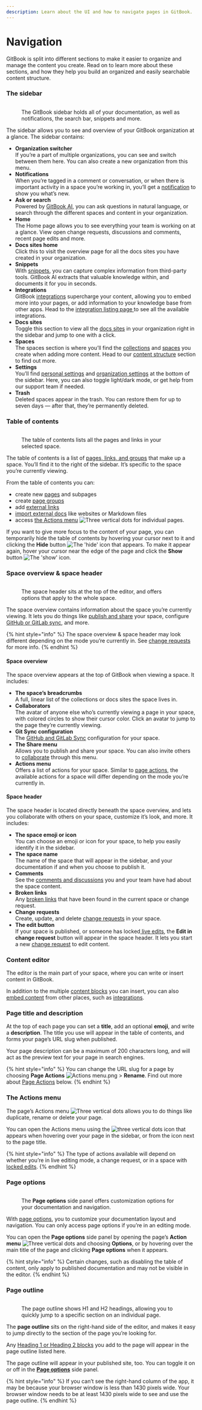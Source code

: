 ```yaml
---
description: Learn about the UI and how to navigate pages in GitBook.
---
```


# Navigation

GitBook is split into different sections to make it easier to organize and manage the content you create. Read on to learn more about these sections, and how they help you build an organized and easily searchable content structure.

### The sidebar

<figure><img src="../.gitbook/assets/editor-sidebar.png" alt=""><figcaption><p>The GitBook sidebar holds all of your documentation, as well as notifications, the search bar, snippets and more.</p></figcaption></figure>

The sidebar allows you to see and overview of your GitBook organization at a glance. The sidebar contains:

* **Organization switcher**\
  If you’re a part of multiple organizations, you can see and switch between them here. You can also create a new organization from this menu.
* **Notifications**\
  When you’re tagged in a comment or conversation, or when there is important activity in a space you’re working in, you’ll get a [notification](../collaboration/notifications.md) to show you what’s new.
* **Ask or search**\
  Powered by [GitBook AI](../broken-links/searching-your-content/gitbook-ai.md), you can ask questions in natural language, or search through the different spaces and content in your organization.
* **Home**\
  The Home page allows you to see everything your team is working on at a glance. View open change requests, discussions and comments, recent page edits and more.
* **Docs sites home**\
  Click this to visit the overview page for all the docs sites you have created in your organization.
* **Snippets**\
  With [snippets](../snippets/snippets-beta.md), you can capture complex information from third-party tools. GitBook AI extracts that valuable knowledge within, and documents it for you in seconds.
* **Integrations**\
  GitBook [integrations](https://github.com/john-gitbook/public-docs/blob/main/content-editor/editor/broken-reference/README.md) supercharge your content, allowing you to embed more into your pages, or add information to your knowledge base from other apps. Head to the [integration listing page ](../integrations/third-party-integrations.md)to see all the available integrations.
* **Docs sites**\
  Toggle this section to view all the [docs sites](../published-documentation/publish-a-docs-site/) in your organization right in the sidebar and jump to one with a click.
* **Spaces**\
  The spaces section is where you’ll find the [collections](content-structure/what-is-a-collection.md) and [spaces](content-structure/what-is-a-space.md) you create when adding more content. Head to our [content structure](content-structure/) section to find out more.
* **Settings**\
  You’ll find [personal settings](../account-management/account-settings.md) and [organization settings](../account-management/organization-management.md) at the bottom of the sidebar. Here, you can also toggle light/dark mode, or get help from our support team if needed.
* **Trash**\
  Deleted spaces appear in the trash. You can restore them for up to seven days — after that, they’re permanently deleted.

### Table of contents

<figure><img src="../.gitbook/assets/editor-toc.png" alt=""><figcaption><p>The table of contents lists all the pages and links in your selected space.</p></figcaption></figure>

The table of contents is a list of [pages, links, and groups](content-structure/content-in-a-space.md#organizing-your-content) that make up a space. You’ll find it to the right of the sidebar. It’s specific to the space you’re currently viewing.

From the table of contents you can:

* create new [pages](navigation.md#pages) and subpages
* create [page groups](navigation.md#groups)
* add [external links](navigation.md#external-links)
* [import external docs](../import.md) like websites or Markdown files
* access [the Actions menu](navigation.md#the-actions-menu) <img src="../.gitbook/assets/Actions menu.png" alt="Three vertical dots" data-size="line"> for individual pages.

If you want to give more focus to the content of your page, you can temporarily hide the table of contents by hovering your cursor next to it and clicking the **Hide** button <img src="../.gitbook/assets/Hide button.png" alt="The &#x27;hide&#x27; icon" data-size="line"> that appears. To make it appear again, hover your cursor near the edge of the page and click the **Show** button <img src="../.gitbook/assets/Show button.png" alt="The &#x27;show&#x27; icon" data-size="line">.

### Space overview & space header

<figure><img src="../.gitbook/assets/editor-space-header.png" alt=""><figcaption><p>The space header sits at the top of the editor, and offers options that apply to the whole space.</p></figcaption></figure>

The space overview contains information about the space you’re currently viewing. It lets you do things like [publish and share](../published-documentation/overview.md) your space, configure [GitHub or GitLab sync](../integrations/git-sync/), and more.

{% hint style="info" %}
The space overview & space header may look different depending on the mode you’re currently in. See [change requests](../collaboration/change-requests.md) for more info.
{% endhint %}

#### Space overview

The space overview appears at the top of GitBook when viewing a space. It includes:

* **The space’s breadcrumbs**\
  A full, linear list of the collections or docs sites the space lives in.
* **Collaborators**\
  The avatar of anyone else who’s currently viewing a page in your space, with colored circles to show their cursor color. Click an avatar to jump to the page they’re currently viewing.
* **Git Sync configuration**\
  The [GitHub and GitLab Sync](../integrations/git-sync/) configuration for your space.
* **The Share menu**\
  Allows you to publish and share your space. You can also invite others to [collaborate](https://github.com/john-gitbook/public-docs/blob/main/content-editor/editor/broken-reference/README.md) through this menu.
* **Actions menu** <img src="../.gitbook/assets/Actions menu.png" alt="" data-size="line">\
  Offers a list of actions for your space. Similar to [page actions](navigation.md#the-actions-menu), the available actions for a space will differ depending on the mode you’re currently in.

#### Space header

The space header is located directly beneath the space overview, and lets you collaborate with others on your space, customize it’s look, and more. It includes:

* **The space emoji or icon**\
  You can choose an emoji or icon for your space, to help you easily identify it in the sidebar.
* **The space name**\
  The name of the space that will appear in the sidebar, and your documentation if and when you choose to publish it.
* **Comments**\
  See the [comments and discussions](../collaboration/comments-discussion.md) you and your team have had about the space content.
* **Broken links**\
  Any [broken links](../broken-links/) that have been found in the current space or change request.
* **Change requests**\
  Create, update, and delete [change requests](../collaboration/change-requests.md) in your space.
* **The edit button**\
  If your space is published, or someone has locked[ live edits](../editing-content/live-edits.md), the **Edit in change request** button will appear in the space header. It lets you start a new [change request](../collaboration/change-requests.md) to edit content.

### Content editor

The editor is the main part of your space, where you can write or insert content in GitBook.

In addition to the multiple [content blocks](../blocks/) you can insert, you can also [embed content](../blocks/embed-a-url.md) from other places, such as [integrations](../integrations/third-party-integrations.md).

### Page title and description <a href="#page-title" id="page-title"></a>

At the top of each page you can set a **title**, add an optional **emoji**, and write a **description**. The title you use will appear in the table of contents, and forms your page’s URL slug when published.

Your page description can be a maximum of 200 characters long, and will act as the preview text for your page in search engines.

{% hint style="info" %}
You can change the URL slug for a page by choosing **Page Actions** <img src="../.gitbook/assets/Actions menu.png" alt="Actions menu.png" data-size="line"> > **Rename**. Find out more about [Page Actions](navigation.md#page-options) below.
{% endhint %}

### The Actions menu

The page’s Actions menu <img src="../.gitbook/assets/Actions menu.png" alt="Three vertical dots" data-size="line"> allows you to do things like duplicate, rename or delete your page.

You can open the Actions menu using the <img src="../.gitbook/assets/Actions menu.png" alt="three vertical dots" data-size="line"> icon that appears when hovering over your page in the sidebar, or from the icon next to the page title.

{% hint style="info" %}
The type of actions available will depend on whether you’re in live editing mode, a change request, or in a space with [locked edits](../editing-content/live-edits.md).
{% endhint %}

### Page options

<figure><img src="../.gitbook/assets/editor-page-options.png" alt=""><figcaption><p>The <strong>Page options</strong> side panel offers customization options for your documentation and navigation.</p></figcaption></figure>

With [page options](../published-documentation/customization/page-layouts.md), you to customize your documentation layout and navigation. You can only access page options if you’re in an editing mode.

You can open the **Page options** side panel by opening the page’s **Action menu** <img src="../.gitbook/assets/Actions menu.png" alt="Three vertical dots" data-size="line"> and choosing **Options**, or by hovering over the main title of the page and clicking **Page options** when it appears.

{% hint style="info" %}
Certain changes, such as disabling the table of content, only apply to published documentation and may not be visible in the editor.
{% endhint %}

### Page outline

<figure><img src="../.gitbook/assets/editor-page-outline.png" alt=""><figcaption><p>The page outline shows H1 and H2 headings, allowing you to quickly jump to a specific section on an individual page.</p></figcaption></figure>

The **page outline** sits on the right-hand side of the editor, and makes it easy to jump directly to the section of the page you’re looking for.

Any [Heading 1 or Heading 2 blocks](../blocks/heading.md) you add to the page will appear in the page outline listed here.

The page outline will appear in your published site, too. You can toggle it on or off in the [**Page options**](navigation.md#page-options) side panel.

{% hint style="info" %}
If you can’t see the right-hand column of the app, it may be because your browser window is less than 1430 pixels wide. Your browser window needs to be at least 1430 pixels wide to see and use the page outline.
{% endhint %}
